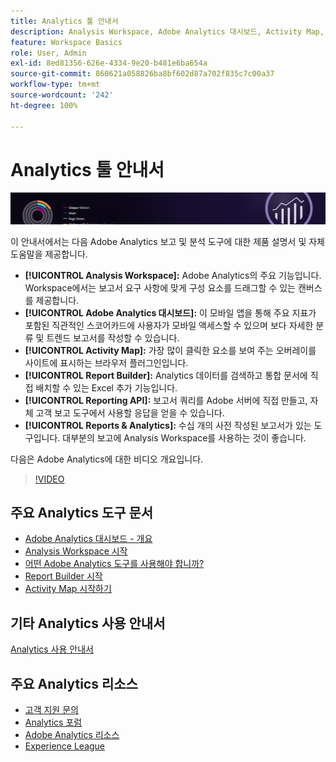 ```yaml
---
title: Analytics 툴 안내서
description: Analysis Workspace, Adobe Analytics 대시보드, Activity Map, Report Builder, Reporting API 및 Reports & Analytics에 대한 제품 설명서 및 자체 도움말.
feature: Workspace Basics
role: User, Admin
exl-id: 8ed81356-626e-4334-9e20-b481e6ba654a
source-git-commit: 860621a058826ba8bf602d87a702f835c7c00a37
workflow-type: tm+mt
source-wordcount: '242'
ht-degree: 100%

---
```


# Analytics 툴 안내서

![배너](../../assets/doc_banner_analyze.png)

이 안내서에서는 다음 Adobe Analytics 보고 및 분석 도구에 대한 제품 설명서 및 자체 도움말을 제공합니다.

* **[!UICONTROL Analysis Workspace]:** Adobe Analytics의 주요 기능입니다. Workspace에서는 보고서 요구 사항에 맞게 구성 요소를 드래그할 수 있는 캔버스를 제공합니다.
* **[!UICONTROL Adobe Analytics 대시보드]:** 이 모바일 앱을 통해 주요 지표가 포함된 직관적인 스코어카드에 사용자가 모바일 액세스할 수 있으며 보다 자세한 분류 및 트렌드 보고서를 작성할 수 있습니다.
* **[!UICONTROL Activity Map]:** 가장 많이 클릭한 요소를 보여 주는 오버레이를 사이트에 표시하는 브라우저 플러그인입니다.
* **[!UICONTROL Report Builder]:** Analytics 데이터를 검색하고 통합 문서에 직접 배치할 수 있는 Excel 추가 기능입니다.
* **[!UICONTROL Reporting API]:** 보고서 쿼리를 Adobe 서버에 직접 만들고, 자체 고객 보고 도구에서 사용할 응답을 얻을 수 있습니다.
* **[!UICONTROL Reports &amp; Analytics]:** 수십 개의 사전 작성된 보고서가 있는 도구입니다. 대부분의 보고에 Analysis Workspace를 사용하는 것이 좋습니다.

다음은 Adobe Analytics에 대한 비디오 개요입니다.

>[!VIDEO](https://video.tv.adobe.com/v/27429/?quality=12)

## 주요 Analytics 도구 문서

* [Adobe Analytics 대시보드 - 개요](/help/analyze/mobile-app/home.md)
* [Analysis Workspace 시작](analysis-workspace/home.md)
* [어떤 Adobe Analytics 도구를 사용해야 합니까?](/help/analyze/get-started/which-analytics-tool.md)
* [Report Builder 시작](report-builder/home.md)
* [Activity Map 시작하기](activity-map/activity-map.md)

## 기타 Analytics 사용 안내서

[Analytics 사용 안내서](https://experienceleague.adobe.com/docs/analytics.html)

## 주요 Analytics 리소스

* [고객 지원 문의](https://experienceleague.adobe.com/?support-solution=Analytics#support)
* [Analytics 포럼](https://forums.adobe.com/community/experience-cloud/analytics-cloud/analytics)
* [Adobe Analytics 리소스](https://forums.adobe.com/message/10660755)
* [Experience League](https://landing.adobe.com/experience-league/)
